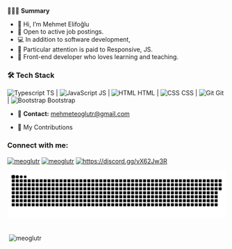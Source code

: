 
🧑🏻‍💻 **Summary**
- 👋 Hi, I’m Mehmet Elifoğlu
- 🌱 Open to active job postings.
- 💻 In addition to software development,
- 🚀 Particular attention is paid to Responsive, JS.
- 🥳 Front-end developer who loves learning and teaching.



### 🛠 Tech Stack

<div>
  <img src="https://www.vectorlogo.zone/logos/typescriptlang/typescriptlang-icon.svg" alt="Typescript" title="Typescript" height="20"/> TS |
  <img src="https://www.vectorlogo.zone/logos/javascript/javascript-icon.svg" alt="JavaScript" title="JavaScript" height="20"/> JS |
  <img src="https://www.vectorlogo.zone/logos/w3_html5/w3_html5-icon.svg" alt="HTML" title="HTML" height="20"/> HTML |
  <img src="https://www.vectorlogo.zone/logos/netlifyapp_watercss/netlifyapp_watercss-icon.svg" alt="CSS" title="CSS" height="20"/> CSS |
  <img src="https://www.vectorlogo.zone/logos/git-scm/git-scm-icon.svg" alt="Git" title="Git" height="20"/> Git |
  <img src="https://www.vectorlogo.zone/logos/getbootstrap/getbootstrap-icon.svg" alt="Bootstrap" title="Bootstrap" height="20"/> Bootstrap
</div>





 - 📧 **Contact:** mehmeteoglutr@gmail.com


 - 🐍 My Contributions













<h3 align="left">Connect with me:</h3>
<p align="left">
<a href="https://www.linkedin.com/in/mehmet-elifo%C4%9Flu/" target="blank"><img align="center" src="https://raw.githubusercontent.com/rahuldkjain/github-profile-readme-generator/master/src/images/icons/Social/linked-in-alt.svg" alt="meoglutr" height="30" width="40" /></a>
<a href="https://www.youtube.com/channel/UC1NGz9qRbyd-_E82J_EbUVA" target="blank"><img align="center" src="https://raw.githubusercontent.com/rahuldkjain/github-profile-readme-generator/master/src/images/icons/Social/youtube.svg" alt="meoglutr" height="30" width="40" /></a>
<a href="https://discord.gg/mntkcPpn" target="blank"><img align="center" src="https://raw.githubusercontent.com/rahuldkjain/github-profile-readme-generator/master/src/images/icons/Social/discord.svg" alt="https://discord.gg/vX62Jw3R" height="30" width="40" /></a>
</p>

<picture>
  <source media="(prefers-color-scheme: dark)" srcset="https://raw.githubusercontent.com/meoglutr/meoglutr/output/github-contribution-grid-snake-dark.svg">
  <source media="(prefers-color-scheme: light)" srcset="https://raw.githubusercontent.com/ferdi-ulas/ferdi-ulas/output/github-contribution-grid-snake.svg">
  <img alt="github contribution grid snake animation" src="https://raw.githubusercontent.com/meoglutr/meoglutr/output/github-contribution-grid-snake.svg">
</picture>
<br>

<br>



<p>&nbsp;<img align="center" src="https://github-readme-stats.vercel.app/api?username=meoglutr&show_icons=true&locale=en&theme=radical" alt="meoglutr" /></p>






